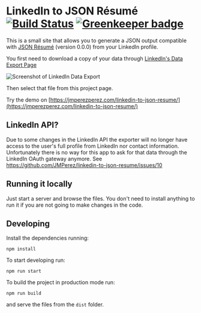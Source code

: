 LinkedIn to JSON Résumé [![Build Status](https://travis-ci.org/JMPerez/linkedin-to-json-resume.svg?branch=master)](https://travis-ci.org/JMPerez/linkedin-to-json-resume) [![Greenkeeper badge](https://badges.greenkeeper.io/JMPerez/linkedin-to-json-resume.svg)](https://greenkeeper.io/)
=======================

This is a small site that allows you to generate a JSON output compatible with [JSON Résumé](http://jsonresume.org/) (version 0.0.0) from your LinkedIn profile.

You first need to download a copy of your data through [LinkedIn's Data Export Page](https://www.linkedin.com/settings/data-export-page)

![Screenshot of LinkedIn Data Export](https://linkedin-json-resume.surge.sh/linkedin.png)

Then select that file from this project page.

Try the demo on [https://jmperezperez.com/linkedin-to-json-resume/](https://jmperezperez.com/linkedin-to-json-resume/)

## LinkedIn API?

Due to some changes in the LinkedIn API the exporter will no longer have access to the user's full profile from LinkedIn nor contact information. Unfortunately there is no way for this app to ask for that data through the LinkedIn OAuth gateway anymore. See https://github.com/JMPerez/linkedin-to-json-resume/issues/10

## Running it locally

Just start a server and browse the files. You don't need to install anything to run it if you are not going to make changes in the code.

## Developing

Install the dependencies running:

`npm install`

To start developing run:

`npm run start`

To build the project in production mode run:

`npm run build`

and serve the files from the `dist` folder.
